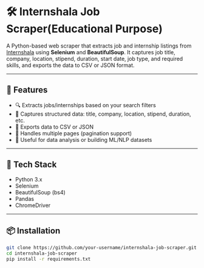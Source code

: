 # 🛠️ Internshala Job Scraper(Educational Purpose)

A Python-based web scraper that extracts job and internship listings from [Internshala](https://internshala.com) using **Selenium** and **BeautifulSoup**. It captures job title, company, location, stipend, duration, start date, job type, and required skills, and exports the data to CSV or JSON format.

---

## 🚀 Features

- 🔍 Extracts jobs/internships based on your search filters
- 📄 Captures structured data: title, company, location, stipend, duration, etc.
- 📁 Exports data to CSV or JSON
- 🔁 Handles multiple pages (pagination support)
- 💬 Useful for data analysis or building ML/NLP datasets

---

## 🧰 Tech Stack

- Python 3.x  
- Selenium  
- BeautifulSoup (bs4)  
- Pandas  
- ChromeDriver  

---

## 📦 Installation

```bash
git clone https://github.com/your-username/internshala-job-scraper.git
cd internshala-job-scraper
pip install -r requirements.txt
